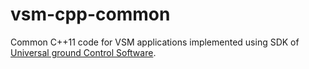 vsm-cpp-common
===========

Common C++11 code for VSM applications implemented using SDK of [Universal ground Control Software](http://www.ugcs.com/ "UgCS").

